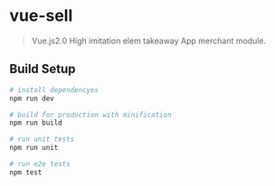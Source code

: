 # vue-sell

> Vue.js2.0 High imitation elem takeaway App merchant module.

## Build Setup

``` bash
# install dependencyes
npm run dev

# build for production with minification
npm run build

# run unit tests
npm run unit

# run e2e tests
npm test

```

